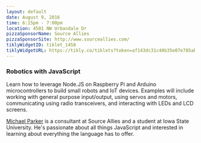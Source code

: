 ```yaml
---
layout: default
date: August 9, 2016
time: 6:15pm - 7:00pm
location: 4501 NW Urbandale Dr
pizzaSponsorName: Source Allies
pizzaSponsorSite: http://www.sourceallies.com/
tiklyWidgetID: tiklet_1458
tiklyWidgetURL: https://tikly.co/tiklets?token=af143dc31c40b35e07e785ab62c9d5d1d4bc9485
---
```


### Robotics with JavaScript

Learn how to leverage Node.JS on Raspberry Pi and Arduino microcontrollers to build small robots and IoT devices. Examples will include working with general purpose input/output, using servos and motors, communicating using radio transceivers, and interacting with LEDs and LCD screens.

[Michael Parker](https://github.com/Mrparkers) is a consultant at Source Allies and a student at Iowa State University.  He's passionate about all things JavaScript and interested in learning about everything the language has to offer.
